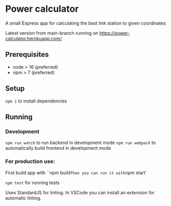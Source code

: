 # Power calculator
A small Express app for calculating the best link station to given coordinates

Latest version from main-branch running on https://power-calculator.herokuapp.com/

## Prerequisites
* node > 16 (preferred)
* npm > 7 (preferred)

## Setup
`npm i` to install dependencies

## Running
### Development
`npm run watch` to run backend in development mode
`npm run webpack` to automatically build frontend in development mode
### For production use: 
First build app with ``npm build`
Then you can run it with `npm start`

`npm test` for running tests

Uses StandardJS for linting. In VSCode you can install an extension for automatic linting.